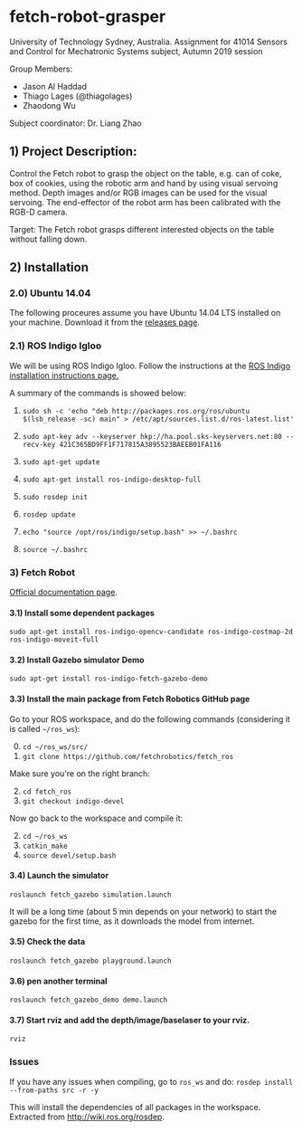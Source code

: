 # fetch-robot-grasper

University of Technology Sydney, Australia.
Assignment for 41014 Sensors and Control for Mechatronic Systems subject, Autumn 2019 session

Group Members:
 - Jason Al Haddad 
 - Thiago Lages  (@thiagolages)
 - Zhaodong Wu 
 
Subject coordinator: Dr. Liang Zhao

## 1) Project Description: ##
Control the Fetch robot to grasp the object on the table, e.g. can of coke, box of cookies, using the robotic arm and hand by
using visual servoing method. Depth images and/or RGB images can be used for the visual servoing. The end-effector of the robot arm has been calibrated with the RGB-D camera.

Target: The Fetch robot grasps different interested objects on the table without falling down.

## 2) Installation ##

### 2.0) Ubuntu 14.04

The following proceures assume you have Ubuntu 14.04 LTS installed on your machine. Download it from the [releases page](http://releases.ubuntu.com/).
 
### 2.1) ROS Indigo Igloo

We will be using ROS Indigo Igloo. Follow the instructions at the [ROS Indigo installation instructions page.](http://wiki.ros.org/indigo/Installation/Ubuntu)

A summary of the commands is showed below:

1) `sudo sh -c 'echo "deb http://packages.ros.org/ros/ubuntu $(lsb_release -sc) main" > /etc/apt/sources.list.d/ros-latest.list'`

2) `sudo apt-key adv --keyserver hkp://ha.pool.sks-keyservers.net:80 --recv-key 421C365BD9FF1F717815A3895523BAEEB01FA116`

3) `sudo apt-get update`

4) `sudo apt-get install ros-indigo-desktop-full`

5) `sudo rosdep init`

6) `rosdep update`

7) `echo "source /opt/ros/indigo/setup.bash" >> ~/.bashrc`

8) `source ~/.bashrc`

### 3) Fetch Robot

[Official documentation page](https://docs.fetchrobotics.com/).

#### 3.1) Install some dependent packages
`sudo apt-get install ros-indigo-opencv-candidate ros-indigo-costmap-2d ros-indigo-moveit-full`

#### 3.2) Install Gazebo simulator Demo
`sudo apt-get install ros-indigo-fetch-gazebo-demo`

#### 3.3) Install the main package from Fetch Robotics GitHub page

Go to your ROS workspace, and do the following commands  (considering it is called `~/ros_ws`): 

0) `cd ~/ros_ws/src/`
1) `git clone https://github.com/fetchrobotics/fetch_ros`

Make sure you're on the right branch:

2) `cd fetch_ros`
3) `git checkout indigo-devel`

Now go back to the workspace and compile it:

2) `cd ~/ros_ws`
3) `catkin_make`
4) `source devel/setup.bash`

#### 3.4) Launch the simulator
`roslaunch fetch_gazebo simulation.launch`

It will be a long time (about 5 min depends on your network) to start the gazebo for the first time, as it downloads the model from internet.
#### 3.5) Check the data
`roslaunch fetch_gazebo playground.launch`
#### 3.6) pen another terminal
`roslaunch fetch_gazebo_demo demo.launch`
#### 3.7) Start rviz and add the depth/image/baselaser to your rviz.
`rviz`

### Issues

If you have any issues when compiling, go to `ros_ws` and do:
`rosdep install --from-paths src -r -y`

This will install the dependencies of all packages in the workspace. Extracted from http://wiki.ros.org/rosdep.

